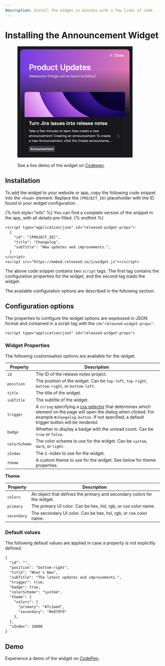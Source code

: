 ```yaml
---
description: Install the widget in minutes with a few lines of code.
---
```


# Installing the Announcement Widget

<figure><img src="../../.gitbook/assets/widget.png" alt="" width="375"><figcaption><p>See a live demo of the widget on <a href="https://codepen.io/released/pen/WNaaMNx">Codepen</a>.</p></figcaption></figure>

## Installation

To add the widget to your website or app, copy the following code snippet into the `<head>` element. Replace the `[PROJECT_ID]` placeholder with the ID found in your widget configuration.&#x20;

{% hint style="info" %}
You can find a complete version of the snippet in the app, with all details pre-filled.
{% endhint %}

```
<script type="application/json" id="released-widget-props">
  {
    "id": "[PROJECT_ID]",
    "title": "Changelog",
    "subTitle": "New updates and improvements.",
  }
</script>
<script src="https://embed.released.so/1/widget.js"></script>
```

The above code snippet contains two `script` tags. The first tag contains the configuration properties for the widget, and the second tag loads the widget.&#x20;

The available configuration options are described in the following section.

## Configuration options

The properties to configure the widget options are expressed in JSON format and contained in a script tag with the `id="released-widget-props"`.&#x20;

```
<script type="application/json" id="released-widget-props">
```

### **Widget Properties**&#x20;

The following customisation options are available for the widget.&#x20;

<table data-full-width="false"><thead><tr><th>Property</th><th>Description</th></tr></thead><tbody><tr><td><code>id</code></td><td>The ID of the release notes project.</td></tr><tr><td><code>position</code></td><td>The position of the widget. Can be <code>top-left</code>, <code>top-right</code>, <code>bottom-right</code>, or <code>bottom-left</code>.</td></tr><tr><td><code>title</code></td><td>The title of the widget.</td></tr><tr><td><code>subTitle</code></td><td>The subtitle of the widget.</td></tr><tr><td><code>trigger</code></td><td>A <code>string</code> specifying a <a href="https://www.w3schools.com/cssref/css_selectors.php">css selector</a> that determines which element on the page will open the dialog when clicked. For example <code>#changelog-button</code>. If not specified, a default trigger button will be rendered. </td></tr><tr><td><code>badge</code></td><td>Whether to display a badge with the unread count. Can be <code>true</code> or <code>false</code>.</td></tr><tr><td><code>colorScheme</code></td><td>The color scheme to use for the widget. Can be <code>system</code>, <code>dark</code>, or <code>light</code>.</td></tr><tr><td><code>zIndex</code></td><td>The z-index to use for the widget.</td></tr><tr><td><code>theme</code></td><td>A custom theme to use for the widget. See below for theme properties.</td></tr></tbody></table>

**Theme**&#x20;

| Property          | Description                                                             |
| ----------------- | ----------------------------------------------------------------------- |
| `colors`          | An object that defines the primary and secondary colors for the widget. |
|       `primary`   | The primary UI color. Can be hex, hsl, rgb, or css color name.          |
|       `secondary` | The secondary UI color. Can be hex, hsl, rgb, or css color name.        |

### Default values

The following default values are applied in case a property is not explicitly defined.&#x20;

```
{
  "id": "",
  "position": "bottom-right",
  "title": "What's New",
  "subTitle": "The latest updates and improvements.",
  "trigger": true,
  "badge": true,
  "colorScheme": "system",
  "theme": {
    "colors": {
      "primary": "#7c3aed",
      "secondary": "#e879f9"
    },
  },
  "zIndex": 10000
}
```

## Demo

Experience a demo of the widget on [CodePen](https://codepen.io/released/pen/WNaaMNx).
